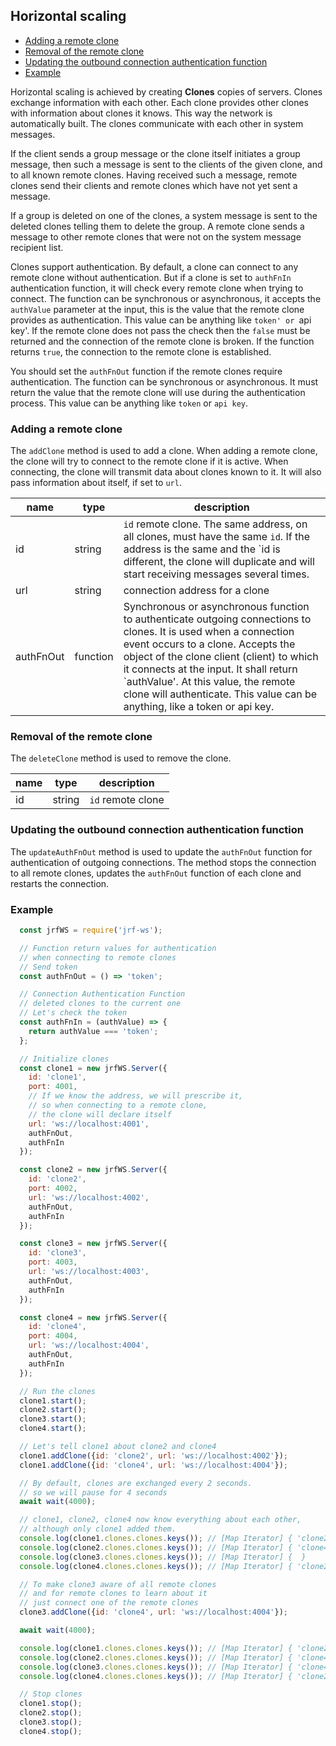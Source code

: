 ## Horizontal scaling

- [Adding a remote clone](#Adding-a-remote-clone)
- [Removal of the remote clone](#Removal-of-the-remote-clone)
- [Updating the outbound connection authentication function](#Updating-the-outbound-connection-authentication-function)
- [Example](#Example)

Horizontal scaling is achieved by creating **Clones** copies of servers. 
Clones exchange information with each other. Each clone provides other clones
with information about clones it knows. This way the network is automatically
built. The clones communicate with each other in system messages. 

If the client sends a group message or the clone itself initiates a group 
message, then such a message is sent to the clients of the given clone, and 
to all known remote clones. Having received such a message, remote clones 
send their clients and remote clones which have not yet sent a message.

If a group is deleted on one of the clones, a system message is sent to the 
deleted clones telling them to delete the group. A remote clone sends a 
message to other remote clones that were not on the system message 
recipient list.

Clones support authentication. By default, a clone can connect to any remote
clone without authentication. But if a clone is set to `authFnIn` authentication
function, it will check every remote clone when trying to connect.
The function can be synchronous or asynchronous, it accepts the `authValue` 
parameter at the input, this is the value that the remote clone provides as 
authentication. This value can be anything like `token' or `api key'. 
If the remote clone does not pass the check then the `false` must be 
returned and the connection of the remote clone is broken. If the function 
returns `true`, the connection to the remote clone is established.

You should set the `authFnOut` function if the remote clones 
require authentication. The function can be synchronous or asynchronous. 
It must return the value that the remote clone will use during the 
authentication process. This value can be anything like `token` or `api key`.

### Adding a remote clone

The `addClone` method is used to add a clone. When adding a remote clone, 
the clone will try to connect to the remote clone if it is active. When 
connecting, the clone will transmit data about clones known to it. It will 
also pass information about itself, if set to `url`. 

| name | type | description |
| --- | --- | --- |
| id | string | `id` remote clone. The same address, on all clones, must have the same `id`. If the address is the same and the `id is different, the clone will duplicate and will start receiving messages several times. |
| url | string | connection address for a clone |
| authFnOut | function | Synchronous or asynchronous function to authenticate outgoing connections to clones. It is used when a connection event occurs to a clone. Accepts the object of the clone client (client) to which it connects at the input. It shall return `authValue'. At this value, the remote clone will authenticate. This value can be anything, like a token or api key. |

### Removal of the remote clone

The `deleteClone` method is used to remove the clone.

| name | type | description |
| --- | --- | --- |
| id | string | `id` remote clone |

### Updating the outbound connection authentication function

The `updateAuthFnOut` method is used to update the `authFnOut` function for 
authentication of outgoing connections. The method stops the connection to 
all remote clones, updates the `authFnOut` function of each clone and 
restarts the connection.

### Example
```js
  const jrfWS = require('jrf-ws');

  // Function return values for authentication
  // when connecting to remote clones
  // Send token
  const authFnOut = () => 'token';

  // Connection Authentication Function
  // deleted clones to the current one
  // Let's check the token
  const authFnIn = (authValue) => {
    return authValue === 'token';
  };

  // Initialize clones
  const clone1 = new jrfWS.Server({
    id: 'clone1',
    port: 4001,
    // If we know the address, we will prescribe it, 
    // so when connecting to a remote clone, 
    // the clone will declare itself
    url: 'ws://localhost:4001',
    authFnOut,
    authFnIn
  });

  const clone2 = new jrfWS.Server({
    id: 'clone2',
    port: 4002,
    url: 'ws://localhost:4002',
    authFnOut,
    authFnIn
  });

  const clone3 = new jrfWS.Server({
    id: 'clone3',
    port: 4003,
    url: 'ws://localhost:4003',
    authFnOut,
    authFnIn
  });

  const clone4 = new jrfWS.Server({
    id: 'clone4',
    port: 4004,
    url: 'ws://localhost:4004',
    authFnOut,
    authFnIn
  });

  // Run the clones
  clone1.start();
  clone2.start();
  clone3.start();
  clone4.start();

  // Let's tell clone1 about clone2 and clone4
  clone1.addClone({id: 'clone2', url: 'ws://localhost:4002'});
  clone1.addClone({id: 'clone4', url: 'ws://localhost:4004'});

  // By default, clones are exchanged every 2 seconds.
  // so we will pause for 4 seconds
  await wait(4000);

  // clone1, clone2, clone4 now know everything about each other,
  // although only clone1 added them.
  console.log(clone1.clones.clones.keys()); // [Map Iterator] { 'clone2', 'clone4' }
  console.log(clone2.clones.clones.keys()); // [Map Iterator] { 'clone4', 'clone1' }
  console.log(clone3.clones.clones.keys()); // [Map Iterator] {  }
  console.log(clone4.clones.clones.keys()); // [Map Iterator] { 'clone2', 'clone1' }

  // To make clone3 aware of all remote clones
  // and for remote clones to learn about it
  // just connect one of the remote clones
  clone3.addClone({id: 'clone4', url: 'ws://localhost:4004'});

  await wait(4000);

  console.log(clone1.clones.clones.keys()); // [Map Iterator] { 'clone2', 'clone4', 'clone3' }
  console.log(clone2.clones.clones.keys()); // [Map Iterator] { 'clone4', 'clone1', 'clone3' }
  console.log(clone3.clones.clones.keys()); // [Map Iterator] { 'clone4', 'clone1', 'clone2' }
  console.log(clone4.clones.clones.keys()); // [Map Iterator] { 'clone2', 'clone1', 'clone3' }

  // Stop clones
  clone1.stop();
  clone2.stop();
  clone3.stop();
  clone4.stop();
```